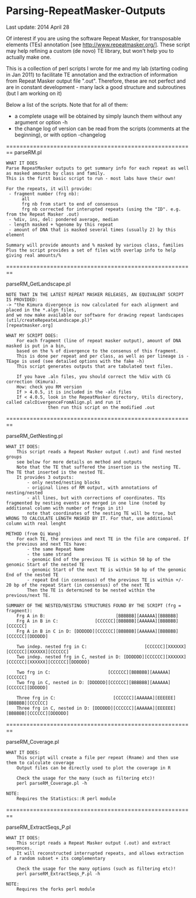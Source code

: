 Parsing-RepeatMasker-Outputs
========================================================
Last update: 2014 April 28


Of interest if you are using the software Repeat Masker, for transposable elements (TEs) annotation [see http://www.repeatmasker.org/].
These script may help refining a custom (de novo) TE library, but won't help you to actually make one.

This is a collection of perl scripts I wrote for me and my lab (starting coding in Jan 2011)
to facilitate TE annotation and the extraction of information from Repeat Masker output file ".out".
Therefore, these are not perfect and are in constant development - many lack a good structure and subroutines
(but I am working on it)

Below a list of the scripts.
Note that for all of them:
  - a complete usage will be obtained by simply launch them without any argument or option -h
  - the change log of version can be read from the scripts (comments at the beginning), or with option -changelog

========================================================
parseRM.pl

    WHAT IT DOES
    Parse RepeatMasker outputs to get summary info for each repeat as well as masked amounts by class and family.
    This is the first basic script to run - most labs have their own!
    
    For the repeats, it will provide:
     - fragment number (frg nb): 
          all
          frg nb from start to end of consensus
          frg nb corrected for interupted repeats (using the "ID". e.g. from the Repeat Masker .out)
     - %div, ins, del: pondered average, median
     - length masked + %genome by this repeat
     - amount of DNA that is masked several times (usually 2) by this element 
      
    Summary will provide amounts and % masked by various class, families
    Plus the script provides a set of files with overlap info to help giving real amounts/%

========================================================

parseRM_GetLandscape.pl

    NOTE THAT IN THE LATEST REPEAT MASKER RELEASES, AN EQUIVALENT SCRIPT IS PROVIDED:
    -> "the Kimura divergence is now calculated for each alignment and placed in the *.algn files, 
    and we now make available our software for drawing repeat landscapes (util/createRepeateLandscape.pl)" 
    [repeatmasker.org]
    
    WHAT MY SCRIPT DOES: 
        For each fragment (line of repeat masker output), amount of DNA masked is put in a bin, 
        based on the % of divergence to the consenus of this fragment.
        This is done per repeat and per class, as well as per lineage is -TEage is used (see detailed options with the fake -h)
        This script generates outputs that are tabulated text files. 
  	
        If you have .aln files, you should correct the %div with CG correction (Kimura).
        How: check you RM version
  	    If > 4.0.5, it is included in the -aln files
  	    If < 4.0.5, look in the RepeatMasker directory, Utils directory, called calcDivergenceFromAlign.pl and run it
  	    			then run this script on the modified .out

========================================================

parseRM_GetNesting.pl

    WHAT IT DOES: 
        This script reads a Repeat Masker output (.out) and find nested groups
        see below for more details on method and outputs
        Note that the TE that suffered the insertion is the nesting TE. The TE that inserted is the nested TE.
        It provides 3 outputs:
            - only nested/nesting blocks
            - original lines of RM output, with annotations of nesting/nested
            - all lines, but with corrections of coordinates. TEs fragmented by nesting events are merged in one line (noted by additional column with number of frags in it)
            note that coordinates of the nesting TE will be true, but WRONG TO CALCULATE LENGTH MASKED BY IT. For that, use additional column with real lenght
	 
    METHOD (from Qi Wang)
        For each TE, the previous and next TE in the file are compared. If the previous and next TEs have:
            - the same Repeat Name
            - the same strand
            - genomic End of the previous TE is within 50 bp of the genomic Start of the nested TE
            - genomic Start of the next TE is within 50 bp of the genomic End of the nested TE
            - repeat End (in consensus) of the previous TE is within +/- 20 bp of the repeat Start (in consensus) of the next TE
            Then the TE is determined to be nested within the previous/next TE.
	 
    SUMMARY OF THE NESTED/NESTING STRUCTURES FOUND BY THE SCRIPT (frg = fragment):
        Frg A in B:                           [BBBBBB][AAAAAA][BBBBBB]
        Frg A in B in C:              [CCCCCC][BBBBBB][AAAAAA][BBBBBB][CCCCCC]
        Frg A in B in C in D: [DDDDDD][CCCCCC][BBBBBB][AAAAAA][BBBBBB][CCCCCC][DDDDDD]
		
        Two indep. nested frg in C:                      [CCCCCC][XXXXXX][CCCCCC][XXXXXX][CCCCCC]
        Two indep. nested frg in C, nested in D: [DDDDDD][CCCCCC][XXXXXX][CCCCCC][XXXXXX][CCCCCC][DDDDDD]	
		
        Two frg in C:                      [CCCCCC][BBBBBB][AAAAAA][CCCCCC]
        Two frg in C, nested in D: [DDDDDD][CCCCCC][BBBBBB][AAAAAA][CCCCCC][DDDDDD]
		   
        Three frg in C:                      [CCCCCC][AAAAAA][EEEEEE][BBBBBB][CCCCCC]
        Three frg in C, nested in D: [DDDDDD][CCCCCC][AAAAAA][EEEEEE][BBBBBB][CCCCCC][DDDDDD]
		
========================================================

parseRM_Coverage.pl

    WHAT IT DOES: 
        This script will create a file per repeat (Rname) and then use them to calculate coverage
        Output files can be directly used to plot the coverage in R

        Check the usage for the many (such as filtering etc)!
        perl parseRM_Coverage.pl -h

    NOTE: 
        Requires the Statistics::R perl module
        
========================================================

parseRM_ExtractSeqs_P.pl

    WHAT IT DOES: 
        This script reads a Repeat Masker output (.out) and extract sequences.
        It will reconstructed interrupted repeats, and allows extraction of a random subset + its complementary
  
        Check the usage for the many options (such as filtering etc)!
        perl parseRM_ExtractSeqs_P.pl -h
 
    NOTE: 
        Requires the forks perl module
